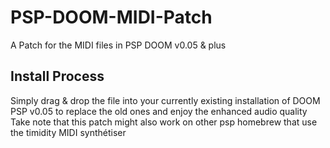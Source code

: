 # PSP-DOOM-MIDI-Patch
A Patch for the MIDI files in PSP DOOM v0.05 &amp; plus

## Install Process

Simply drag &amp; drop the file into your currently existing installation of DOOM PSP v0.05 to replace the old ones and enjoy the enhanced audio quality
Take note that this patch might also work on other psp homebrew that use the timidity MIDI synthétiser
